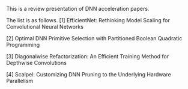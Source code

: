 This is a review presentation of DNN acceleration papers.

The list is as follows.
[1] EfficientNet: Rethinking Model Scaling for Convolutional Neural Networks

[2] Optimal DNN Primitive Selection with Partitioned Boolean Quadratic Programming

[3] Diagonalwise Refactorization: An Efficient Training Method for Depthwise Convolutions

[4] Scalpel: Customizing DNN Pruning to the Underlying Hardware Parallelism

